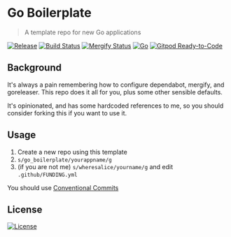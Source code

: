 # Go Boilerplate

> A template repo for new Go applications

[![Release](https://img.shields.io/github/release-pre/wheresalice/go_boilerplate.svg?logo=github&style=flat&v=1)](https://github.com/wheresalice/go_boilerplate/releases)
[![Build Status](https://img.shields.io/github/workflow/status/wheresalice/go_boilerplate/run-go-tests?logo=github&v=1)](https://github.com/wheresalice/go_boilerplate/actions)
[![Mergify Status](https://img.shields.io/endpoint.svg?url=https://gh.mergify.io/badges/wheresalice/go_boilerplate&style=flat&v=1)](https://mergify.io)
[![Go](https://img.shields.io/github/go-mod/go-version/wheresalice/go_boilerplate?v=1)](https://golang.org/)
[![Gitpod Ready-to-Code](https://img.shields.io/badge/Gitpod-ready--to--code-blue?logo=gitpod)](https://gitpod.io/#https://github.com/wheresalice/go_boilerplate)

## Background

It's always a pain remembering how to configure dependabot, mergify, and goreleaser.  This repo does it all for you, plus some other sensible defaults.

It's opinionated, and has some hardcoded references to me, so you should consider forking this if you want to use it.

## Usage

1. Create a new repo using this template
2. `s/go_boilerplate/yourappname/g`
3. (if you are not me) `s/wheresalice/yourname/g` and edit `.github/FUNDING.yml`

You should use [Conventional Commits](https://www.conventionalcommits.org/en/v1.0.0/)

## License

[![License](https://img.shields.io/github/license/wheresalice/go_boilerplate.svg?style=flat&v=1)](LICENSE)
